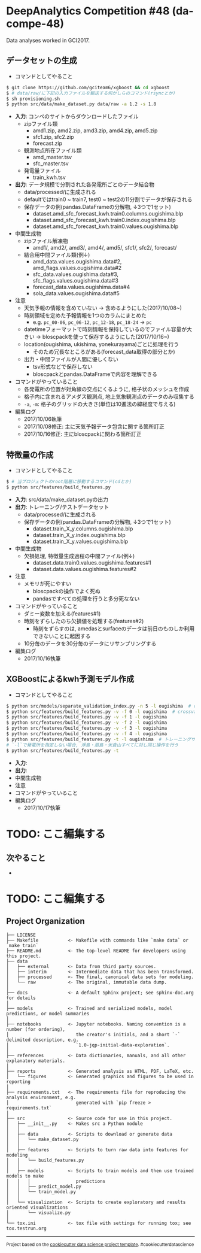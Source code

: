 DeepAnalytics Competition #48 (da-compe-48)
==============================

Data analyses worked in GCI2017.

データセットの生成
------------
+ コマンドとしてやること
```bash
$ git clone https://github.com/gciteam6/xgboost && cd xgboost
$ # data/raw/に下記の入力ファイルを輸送する何かしらのコマンド(rsyncとか)
$ sh provisioning.sh
$ python src/data/make_dataset.py data/raw -a 1.2 -s 1.8
```
+ __入力__: コンペのサイトからダウンロードしたファイル
    - zipファイル類
        * amd1.zip, amd2.zip, amd3.zip, amd4.zip, amd5.zip
        * sfc1.zip, sfc2.zip
        * forecast.zip
    - 観測地点所在ファイル類
        * amd_master.tsv
        * sfc_master.tsv
    - 発電量ファイル
        * train_kwh.tsv
+ __出力__: データ規模で分割された各発電所ごとのデータ結合物
    - data/processed/に生成される
    - defaultではtrain0 ~ train7, test0 ~ test2の11分割でデータが保存される
    - 保存データの例(pandas.DataFrameの分解物, ↓3つで1セット)
        * dataset.amd_sfc_forecast_kwh.train0.columns.ougishima.blp
        * dataset.amd_sfc_forecast_kwh.train0.index.ougishima.blp
        * dataset.amd_sfc_forecast_kwh.train0.values.ougishima.blp
+ 中間生成物
    - zipファイル解凍物
        * amd1/, amd2/, amd3/, amd4/, amd5/, sfc1/, sfc2/, forecast/
    - 結合用中間ファイル類(例↓)
        * amd_data.values.ougishima.data#2, amd_flags.values.ougishima.data#2
        * sfc_data.values.ougishima.data#3, sfc_flags.values.ougishima.data#3
        * forecast_data.values.ougishima.data#4
        * sola_data.values.ougishima.data#5
+ 注意
    - 天気予報の情報を含めていない → 含めるようにした(2017/10/08~)
    - 時刻領域を定めた予報情報を1つのカラムにまとめた
        * e.g. `pc_00-06`, `pc_06-12`, `pc_12-18`, `pc_18-24` → `pc`
    - datetimeフォーマットで時刻情報を保持しているのでファイル容量が大きい → bloscpackを使って保存するようにした(2017/10/16~)
    - location(ougishima, ukishima, yonekurayama)ごとに処理を行う
        * そのため冗長なところがある(forecast_data取得の部分とか)
    - 出力・中間ファイルが人間に優しくない
        * tsv形式などで保存しない
        * bloscpackとpandas.DataFrameで内容を理解できる
+ コマンドがやっていること
    - 各発電所の位置が対角線の交点にくるように, 格子状のメッシュを作成
    - 格子内に含まれるアメダス観測点, 地上気象観測点のデータのみ収集する
    - `-a`, `-m`: 格子のグリッドの大きさ(単位は10進法の緯経度で与える)
+ 編集ログ
    - 2017/10/06執筆
    - 2017/10/08修正: 主に天気予報データ包含に関する箇所訂正
    - 2017/10/16修正: 主にbloscpackに関わる箇所訂正


特徴量の作成
------------
+ コマンドとしてやること
```bash
$ # 当プロジェクトのroot階層に移動するコマンド(cdとか)
$ python src/features/build_features.py
```
+ __入力__: src/data/make_dataset.pyの出力
+ __出力__: トレーニング/テストデータセット
    - data/processed/に生成される
    - 保存データの例(pandas.DataFrameの分解物, ↓3つで1セット)
        * dataset.train_X_y.columns.ougishima.blp
        * dataset.train_X_y.index.ougishima.blp
        * dataset.train_X_y.values.ougishima.blp
+ 中間生成物
    - 欠損処理, 特徴量生成過程の中間ファイル(例↓)
        * dataset.data.train0.values.ougishima.features#1
        * dataset.data.values.ougishima.features#2
+ 注意
    - メモリが死にやすい
        * bloscpackの操作でよく死ぬ
        * pandasですべての処理を行うと多分死なない
+ コマンドがやっていること
    - ダミー変数を加える(features#1)
    - 時刻をずらしたのち欠損値を処理する(features#2)
        * 時刻をずらすのは, amedasとsurfaceのデータは前日のものしか利用できないことに起因する
    - 10分毎のデータを30分毎のデータにリサンプリングする
+ 編集ログ
    - 2017/10/16執筆


XGBoostによるkwh予測モデル作成
------------
+ コマンドとしてやること
```bash
$ python src/models/separate_validation_index.py -n 5 -l ougishima  # crossvalをどこまで分割するかを指定できる
$ python src/features/build_features.py -v -f 0 -l ougishima  # crossvalデータ0番目を予測するためのモデルを作成する(すなわち全てのトレーニングサンプルを使わない)
$ python src/features/build_features.py -v -f 1 -l ougishima
$ python src/features/build_features.py -v -f 2 -l ougishima
$ python src/features/build_features.py -v -f 3 -l ougishima
$ python src/features/build_features.py -v -f 4 -l ougishima
$ python src/features/build_features.py -t -l ougishima  # トレーニングサンプルすべてを使ってモデルを作成する
# `-l`で発電所を指定しない場合, 浮島・扇島・米倉山すべてに対し同じ操作を行う
$ python src/features/build_features.py -t
```
+ __入力__:
+ __出力__:
+ 中間生成物
+ 注意
+ コマンドがやっていること
+ 編集ログ
    - 2017/10/17執筆
# TODO: ここ編集する


次やること
------------
+
# TODO: ここ編集する

Project Organization
------------

    ├── LICENSE
    ├── Makefile           <- Makefile with commands like `make data` or `make train`
    ├── README.md          <- The top-level README for developers using this project.
    ├── data
    │   ├── external       <- Data from third party sources.
    │   ├── interim        <- Intermediate data that has been transformed.
    │   ├── processed      <- The final, canonical data sets for modeling.
    │   └── raw            <- The original, immutable data dump.
    │
    ├── docs               <- A default Sphinx project; see sphinx-doc.org for details
    │
    ├── models             <- Trained and serialized models, model predictions, or model summaries
    │
    ├── notebooks          <- Jupyter notebooks. Naming convention is a number (for ordering),
    │                         the creator's initials, and a short `-` delimited description, e.g.
    │                         `1.0-jqp-initial-data-exploration`.
    │
    ├── references         <- Data dictionaries, manuals, and all other explanatory materials.
    │
    ├── reports            <- Generated analysis as HTML, PDF, LaTeX, etc.
    │   └── figures        <- Generated graphics and figures to be used in reporting
    │
    ├── requirements.txt   <- The requirements file for reproducing the analysis environment, e.g.
    │                         generated with `pip freeze > requirements.txt`
    │
    ├── src                <- Source code for use in this project.
    │   ├── __init__.py    <- Makes src a Python module
    │   │
    │   ├── data           <- Scripts to download or generate data
    │   │   └── make_dataset.py
    │   │
    │   ├── features       <- Scripts to turn raw data into features for modeling
    │   │   └── build_features.py
    │   │
    │   ├── models         <- Scripts to train models and then use trained models to make
    │   │   │                 predictions
    │   │   ├── predict_model.py
    │   │   └── train_model.py
    │   │
    │   └── visualization  <- Scripts to create exploratory and results oriented visualizations
    │       └── visualize.py
    │
    └── tox.ini            <- tox file with settings for running tox; see tox.testrun.org


--------

<p><small>Project based on the <a target="_blank" href="https://drivendata.github.io/cookiecutter-data-science/">cookiecutter data science project template</a>. #cookiecutterdatascience</small></p>
